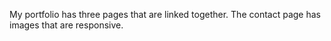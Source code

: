 My portfolio has three pages that are linked together.
The contact page has images that are responsive.